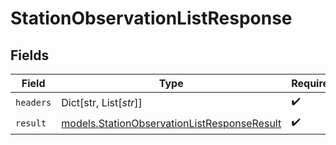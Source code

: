 # StationObservationListResponse


## Fields

| Field                                                                                            | Type                                                                                             | Required                                                                                         | Description                                                                                      |
| ------------------------------------------------------------------------------------------------ | ------------------------------------------------------------------------------------------------ | ------------------------------------------------------------------------------------------------ | ------------------------------------------------------------------------------------------------ |
| `headers`                                                                                        | Dict[str, List[*str*]]                                                                           | :heavy_check_mark:                                                                               | N/A                                                                                              |
| `result`                                                                                         | [models.StationObservationListResponseResult](../models/stationobservationlistresponseresult.md) | :heavy_check_mark:                                                                               | N/A                                                                                              |